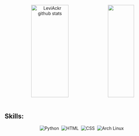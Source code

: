 <br>



<div align="center">  
  <img width="49%" height="300px" src="https://github-readme-stats.vercel.app/api?username=VictorH8&show_icons=true&count_private=true&hide_border=true&title_color=C0C0C0&icon_color=C0C0C0&text_color=696969&bg_color=000" alt="LeviAckr github stats" /> 
  <img width="41%" height="300px" src="https://github-readme-stats.vercel.app/api/top-langs/?username=VictorH8&layout=compact&hide_border=true&title_color=C0C0C0&text_color=C0C0C0&bg_color=000" />
</div>


<br>


## Skills:

<div align="center"> 

  ![Python](https://img.shields.io/badge/-Python-000000?style=for-the-badge&logo=python&logoColor=ffffff&labelColor=000000)&nbsp;
  ![HTML](https://img.shields.io/badge/-HTML-000000?style=for-the-badge&logo=HTML5&logoColor=ffffff&labelColor=000000)&nbsp;
  ![CSS](https://img.shields.io/badge/-CSS-000000?style=for-the-badge&logo=CSS3&logoColor=ffffff&labelColor=000000)&nbsp;
  ![Arch Linux](https://img.shields.io/badge/Arch_Linux-000?style=for-the-badge&logo=arch-linux&logoColor=white)&nbsp;

</div>
